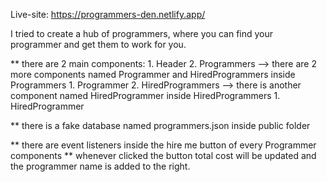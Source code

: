 Live-site: https://programmers-den.netlify.app/

I tried to create a hub of programmers, where you can find your programmer and get them to work for you. 

** there are 2 main components:
    1. Header
    2. Programmers
        --> there are 2 more components named Programmer and HiredProgrammers inside Programmers 
        1. Programmer
        2. HiredProgrammers
            --> there is another component named HiredProgrammer inside HiredProgrammers
            1. HiredProgrammer

** there is a fake database named programmers.json inside public folder

** there are event listeners inside the hire me button of every Programmer components
** whenever clicked the button total cost will be updated and the programmer name is added to the right.


        

